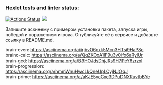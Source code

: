 ### Hexlet tests and linter status:
[![Actions Status](https://github.com/desumeow/frontend-project-44/workflows/hexlet-check/badge.svg)](https://github.com/desumeow/frontend-project-44/actions)
<a href="https://codeclimate.com/github/desumeow/frontend-project-44/maintainability"><img src="https://api.codeclimate.com/v1/badges/ec7f1594a6425b14c7e7/maintainability" /></a>

Запишите аскинему с примером установки пакета, запуска игры, победой и поражением игрока. Опубликуйте её в сервисе и добавьте ссылку в README.md.

brain-even: https://asciinema.org/a/irjbvO6oxk5Mcn3HTsi9HaP8c <br>
brainc-calc: https://asciinema.org/a/QqZKOxA1lF9u3v0ifx6aRylUr <br>
brain-gcd: https://asciinema.org/a/B9HOJdsDhjJRs9H7PeY6zrzxI <br>
brain-progression: https://asciinema.org/a/hmmWnuHwcLkQneUpLCyjNJOqJ <br>
brain-prime: https://asciinema.org/a/aKJE5ycCxc3DPuDNXRuvtbBYe